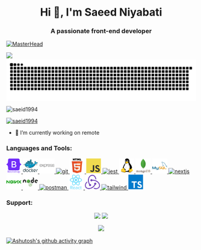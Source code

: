 <h1 align="center">Hi 👋, I'm Saeed Niyabati</h1>
<h3 align="center">A passionate front-end developer</h3>

[![MasterHead](https://visme.co/blog/wp-content/uploads/2019/10/animated-presentation-software-header.gif)]()


<img src="https://readme-typing-svg.herokuapp.com/?lines=Senior%20Web%20developer&font=Pacifico&center=true&width=650&height=120&color=58a6ff&vCenter=true&size=45%22">
<img align="center" src="https://raw.githubusercontent.com/plexpt/plexpt/snake/github-snake.svg">

<p align="left"> <img src="https://komarev.com/ghpvc/?username=saeid1994&label=Profile%20views&color=0e75b6&style=flat" alt="saeid1994" /> </p>

<p align="left"> <a href="https://github.com/ryo-ma/github-profile-trophy"><img src="https://github-profile-trophy.vercel.app/?username=saeid1994" alt="saeid1994" /></a> </p>

- 🔭 I’m currently working on remote

<h3 align="left">Languages and Tools:</h3>
<p align="left"> <a href="https://getbootstrap.com" target="_blank" rel="noreferrer"> <img src="https://raw.githubusercontent.com/devicons/devicon/master/icons/bootstrap/bootstrap-plain-wordmark.svg" alt="bootstrap" width="40" height="40"/> </a> <a href="https://www.docker.com/" target="_blank" rel="noreferrer"> <img src="https://raw.githubusercontent.com/devicons/devicon/master/icons/docker/docker-original-wordmark.svg" alt="docker" width="40" height="40"/> </a>
  <a href="https://expressjs.com" target="_blank" rel="noreferrer"> <img src="https://raw.githubusercontent.com/devicons/devicon/master/icons/express/express-original-wordmark.svg" alt="express" width="40" height="40"/> </a> 
 <a href="https://git-scm.com/" target="_blank" rel="noreferrer"> <img src="https://www.vectorlogo.zone/logos/git-scm/git-scm-icon.svg" alt="git" width="40" height="40"/> </a>
<!--  <a href="https://graphql.org" target="_blank" rel="noreferrer"> <img src="https://www.vectorlogo.zone/logos/graphql/graphql-icon.svg" alt="graphql" width="40" height="40"/> </a> -->
<!--   <a href="https://heroku.com" target="_blank" rel="noreferrer"> <img src="https://www.vectorlogo.zone/logos/heroku/heroku-icon.svg" alt="heroku" width="40" height="40"/> </a> -->
  <a href="https://www.w3.org/html/" target="_blank" rel="noreferrer"> <img src="https://raw.githubusercontent.com/devicons/devicon/master/icons/html5/html5-original-wordmark.svg" alt="html5" width="40" height="40"/> </a>
  <a href="https://developer.mozilla.org/en-US/docs/Web/JavaScript" target="_blank" rel="noreferrer"> <img src="https://raw.githubusercontent.com/devicons/devicon/master/icons/javascript/javascript-original.svg" alt="javascript" width="40" height="40"/> </a>
  <a href="https://jestjs.io" target="_blank" rel="noreferrer"> <img src="https://www.vectorlogo.zone/logos/jestjsio/jestjsio-icon.svg" alt="jest" width="40" height="40"/> </a>
  <a href="https://www.linux.org/" target="_blank" rel="noreferrer"> <img src="https://raw.githubusercontent.com/devicons/devicon/master/icons/linux/linux-original.svg" alt="linux" width="40" height="40"/> </a>
   <a href="https://www.mongodb.com/" target="_blank" rel="noreferrer"> <img src="https://raw.githubusercontent.com/devicons/devicon/master/icons/mongodb/mongodb-original-wordmark.svg" alt="mongodb" width="40" height="40"/> </a>
   <a href="https://www.mysql.com/" target="_blank" rel="noreferrer"> <img src="https://raw.githubusercontent.com/devicons/devicon/master/icons/mysql/mysql-original-wordmark.svg" alt="mysql" width="40" height="40"/> </a> 
  <a href="https://nextjs.org/" target="_blank" rel="noreferrer"> <img src="https://cdn.worldvectorlogo.com/logos/nextjs-2.svg" alt="nextjs" width="40" height="40"/> </a> <a href="https://www.nginx.com" target="_blank" rel="noreferrer"> <img src="https://raw.githubusercontent.com/devicons/devicon/master/icons/nginx/nginx-original.svg" alt="nginx" width="40" height="40"/> </a> <a href="https://nodejs.org" target="_blank" rel="noreferrer"> <img src="https://raw.githubusercontent.com/devicons/devicon/master/icons/nodejs/nodejs-original-wordmark.svg" alt="nodejs" width="40" height="40"/> </a>
  <a href="https://postman.com" target="_blank" rel="noreferrer"> <img src="https://www.vectorlogo.zone/logos/getpostman/getpostman-icon.svg" alt="postman" width="40" height="40"/> </a>
   <a href="https://reactjs.org/" target="_blank" rel="noreferrer"> <img src="https://raw.githubusercontent.com/devicons/devicon/master/icons/react/react-original-wordmark.svg" alt="react" width="40" height="40"/> </a> 
   <a href="https://redux.js.org" target="_blank" rel="noreferrer"> <img src="https://raw.githubusercontent.com/devicons/devicon/master/icons/redux/redux-original.svg" alt="redux" width="40" height="40"/> </a> 
    <a href="https://tailwindcss.com/" target="_blank" rel="noreferrer"> <img src="https://www.vectorlogo.zone/logos/tailwindcss/tailwindcss-icon.svg" alt="tailwind" width="40" height="40"/> </a>
     <a href="https://www.typescriptlang.org/" target="_blank" rel="noreferrer"> <img src="https://raw.githubusercontent.com/devicons/devicon/master/icons/typescript/typescript-original.svg" alt="typescript" width="40" height="40"/> </a> 
  </p>

<h3 align="left">Support:</h3>

<p align="center">
    <a href="https://leetcode.com/saeedsnaid/"><img width="48%" src="https://leetcode.card.workers.dev/saeedsnaid?theme=dark&font=baloo&extension=null&border=2&border_radius=8"></a>
    <a href="https://github.com/saeedsnaid"><img width="50%" src="https://github-readme-stats.vercel.app/api/top-langs/?username=saeedsnaid&theme=dark&hide=html,css,cmake&layout=compact&langs_count=5&bg_color=101010&hide_title=true"></a>
</p>

<!--<p><img align="left" src="https://github-readme-stats.vercel.app/api/top-langs?username=nickdev0118&show_icons=true&locale=en&layout=compact" alt="nickdev0118" /></p>-->

<p align = "center">
  <img src = "https://github-readme-stats.vercel.app/api/top-langs/?username=saeid1994&langs_count=40&layout=compact&theme=tokyonight&include_all_commits=true&line_height=40">
</p>

[![Ashutosh's github activity graph](https://github-readme-activity-graph.vercel.app/graph?username=saeid1994&theme=github-compact)](https://github.com/ashutosh00710/github-readme-activity-graph)

<!--<p>&nbsp;<img align="center" src="https://github-readme-stats.vercel.app/api?username=nickdev0118&show_icons=true&locale=en" alt="nickdev0118" /></p>-->

<!--[![Top Langs](https://github-readme-stats.vercel.app/api/top-langs/?username=dominayo&theme=vue-dark)](https://github.com/dominayo)-->
<!--<p><img align="center" src="https://github-readme-streak-stats.herokuapp.com/?user=nickdev0118&" alt="nickdev0118" /></p>-->
